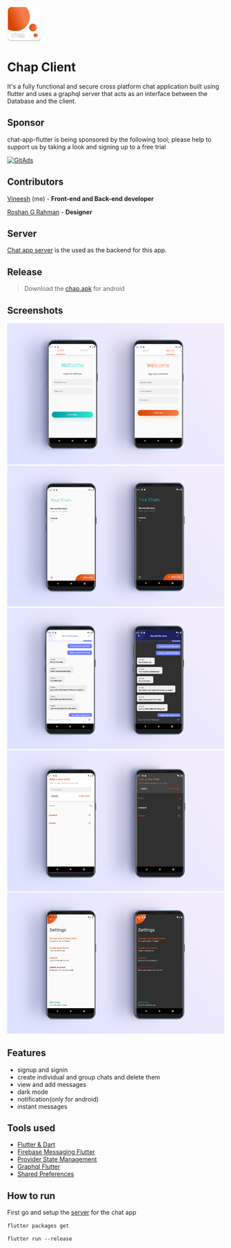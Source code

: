 <img src=assets/icon/logo.png width=80>

# Chap Client

It's a fully functional and secure cross platform chat application built using flutter and uses a graphql server that acts as an interface between the Database and the client.

## Sponsor

chat-app-flutter is being sponsored by the following tool; please help to support us by taking a look and signing up to a free trial

<a href="https://tracking.gitads.io/?repo=chat-app-flutter">
  <img src="https://images.gitads.io/chat-app-flutter" alt="GitAds"/> 
</a>


## Contributors

[Vineesh](http://github.com/vineeshvk) (me) - **Front-end and Back-end developer**

[Roshan G Rahman](http://github.com/roshanrahman) - **Designer**

## Server

[Chat app server](http://github.com/vineeshvk/chat-app-server) is the used as the backend for this app.

## Release

> Download the [chap.apk](https://github.com/vineeshvk/chat-app-flutter/releases/download/1.0/Chat-flutter.apk) for android

## Screenshots

![](assets/screenshots/mock1.jpg)
![](assets/screenshots/mock2.jpg)
![](assets/screenshots/mock3.jpg)
![](assets/screenshots/mock4.jpg)
![](assets/screenshots/mock5.jpg)

## Features
- signup and signin
- create individual and group chats and delete them
- view and add messages
- dark mode
- notification(only for android)
- instant messages

## Tools used
- [Flutter & Dart](http://flutter.dev)
- [Firebase Messaging Flutter](https://pub.dev/packages/firebase_messaging)
- [Provider State Management](https://pub.dev/packages/provider)
- [Graphql Flutter](https://pub.dev/packages/graphql_flutter)
- [Shared Preferences](https://pub.dev/packages/shared_preferences)

## How to run

First go and setup the [server](http://github.com/vineeshvk/chat-app-server) for the chat app
```
flutter packages get
```

```
flutter run --release
```
